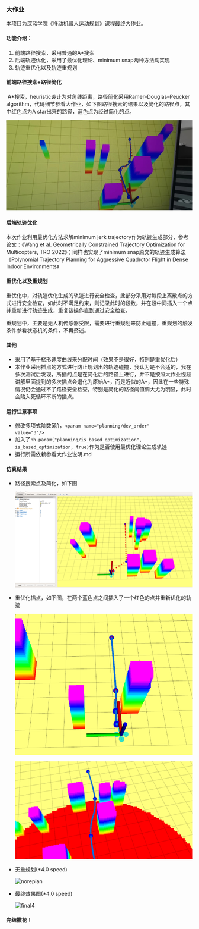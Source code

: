 ### **大作业**

本项目为深蓝学院《移动机器人运动规划》课程最终大作业。

#### 功能介绍：

1. 前端路径搜索，采用普通的A$*$搜索
2. 后端轨迹优化，采用了最优化理论、minimum snap两种方法均实现
3. 轨迹重优化以及轨迹重规划

#### 前端路径搜索+路径简化

​	A$*$搜索，heuristic设计为对角线距离，路径简化采用Ramer–Douglas–Peucker algorithm，代码细节参看大作业，如下图路径搜索的结果以及简化的路径点，其中红色点为A star出来的路径，蓝色点为经过简化的点。

![path_simplified](pic/path_simplified.jpg)

#### 后端轨迹优化

本次作业利用最优化方法求解minimum jerk trajectory作为轨迹生成部分，参考论文：《Wang et al. Geometrically Constrained Trajectory Optimization for Multicopters, TRO 2022》；同样也实现了minimum snap原文的轨迹生成算法《Polynomial Trajectory Planning for Aggressive Quadrotor Flight in Dense Indoor Environments》

#### 重优化以及重规划

​	重优化中，对轨迹优化生成的轨迹进行安全检查，此部分采用对每段上离散点的方式进行安全检查，如此时不满足约束，则记录此时的段数，并在段中间插入一个点并重新进行轨迹生成，重复该操作直到通过安全检查。

​	重规划中，主要是无人机传感器受限，需要进行重规划来防止碰撞，重规划的触发条件参看状态机的条件，不再赘述。

#### 其他

- 采用了基于梯形速度曲线来分配时间（效果不是很好，特别是重优化后）
- 本作业采用插点的方式进行防止规划出的轨迹碰撞，我认为是不合适的，我在多次测试后发现，所插的点是在简化后的路径上进行，并不是按照大作业视频讲解里面提到的多次插点会退化为原始A$*$，而是近似的A$*$，因此在一些特殊情况仍会通过不了路径安全检查，特别是简化的路径阈值调大尤为明显，此时会陷入死循环不断的插点。

#### 运行注意事项

- 修改多项式阶数5阶，`<param name="planning/dev_order"          value="3"/>`
-   加入了`nh.param("planning/is_based_optimization", is_based_optimization, true)`作为是否使用最优化理论生成轨迹
- 运行所需依赖参看大作业说明.md

#### 仿真结果

- 路径搜索点及简化，如下图

  ![motion_final_1](pic/motion_final_1.png)

- 重优化插点，如下图，在两个蓝色点之间插入了一个红色的点并重新优化的轨迹

  ![Screenshot from 2022-05-28 19-13-04](pic/reopti_1.png)

  ![Screenshot from 2022-05-28 19-03-18](pic/reopti_2.png)

- 无重规划(*4.0 speed)

  ![noreplan](pic/noreplan.gif)

- 最终效果图(*4.0 speed)

  ![final4](pic/final4.gif)

#### 完结撒花！

  <p>

